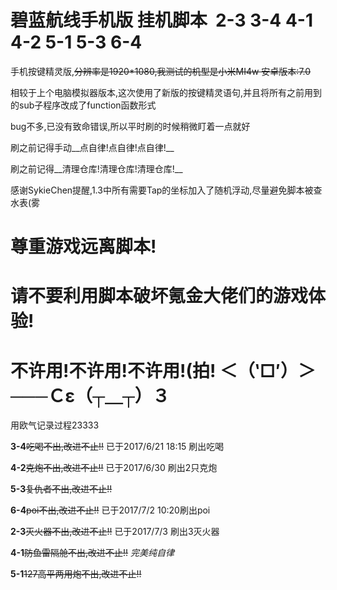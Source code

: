 # 碧蓝航线手机版 挂机脚本  2-3 3-4 4-1 4-2 5-1 5-3 6-4

手机按键精灵版,~~分辨率是1920*1080,我测试的机型是小米MI4w 安卓版本:7.0~~


相较于上个电脑模拟器版本,这次使用了新版的按键精灵语句,并且将所有之前用到的sub子程序改成了function函数形式

bug不多,已没有致命错误,所以平时刷的时候稍微盯着一点就好

刷之前记得手动__点自律!点自律!点自律!__

刷之前记得__清理仓库!清理仓库!清理仓库!__

感谢SykieChen提醒,1.3中所有需要Tap的坐标加入了随机浮动,尽量避免脚本被查水表(雾

# 尊重游戏远离脚本!

# 请不要利用脚本破坏氪金大佬们的游戏体验!

# 不许用!不许用!不许用!(拍! ＜（‵□′）＞───Ｃε（┬＿┬）３







用欧气记录过程23333


**3-4**~~吃喝不出,改进不止!!~~ 已于2017/6/21 18:15 刷出吃喝

**4-2**~~克炮不出,改进不止!!~~ 已于2017/6/30 刷出2只克炮

**5-3**~~复仇者不出,改进不止!!~~

**6-4**~~poi不出,改进不止!!~~ 已于2017/7/2 10:20刷出poi

**2-3**~~灭火器不出,改进不止!!~~ 已于2017/7/3 刷出3灭火器

**4-1**~~防鱼雷隔舱不出,改进不止!!~~ *完美纯自律*

**5-1**~~127高平两用炮不出,改进不止!!~~
